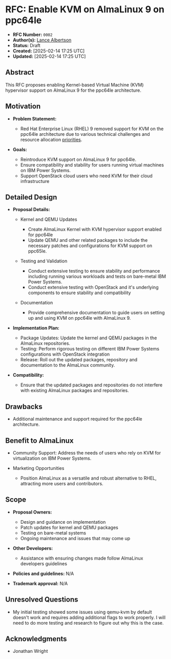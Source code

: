# RFC: Enable KVM on AlmaLinux 9 on ppc64le

* **RFC Number:** `0002`
* **Author(s):** [Lance Albertson](lance@osuosl.org)
* **Status:** Draft
* **Created:** [2025-02-14 17:25 UTC]
* **Updated:** [2025-02-14 17:25 UTC]

## Abstract

This RFC proposes enabling Kernel-based Virtual Machine (KVM) hypervisor support
on AlmaLinux 9 for the ppc64le architecture.

## Motivation

* **Problem Statement:**

   * Red Hat Enterprise Linux (RHEL) 9 removed support for KVM on the ppc64le
     architecture due to various technical challenges and resource allocation
     [priorities](https://docs.redhat.com/en/documentation/red_hat_enterprise_linux/9/html-single/considerations_in_adopting_rhel_9/index#ref_changes-to-kvm_assembly_virtualization).

* **Goals:**

   * Reintroduce KVM support on AlmaLinux 9 for ppc64le.
   * Ensure compatibility and stability for users running virtual machines on IBM Power Systems.
   * Support OpenStack cloud users who need KVM for their cloud infrastructure

## Detailed Design

* **Proposal Details:**

   * Kernel and QEMU Updates

      * Create AlmaLinux Kernel with KVM hypervisor support enabled for ppc64le
      * Update QEMU and other related packages to include the necessary patches
        and configurations for KVM support on ppc65le.
   * Testing and Validation

      * Conduct extensive testing to ensure stability and performance including
        running various workloads and tests on bare-metal IBM Power Systems.
      * Conduct extensive testing with OpenStack and it's underlying components
        to ensure stability and compatibility
   * Documentation

      * Provide comprehensive documentation to guide users on setting up and
        using KVM on ppc64le with AlmaLinux 9.

* **Implementation Plan:**

   * Package Updates: Update the kernel and QEMU packages in the AlmaLinux
     repositories.
   * Testing: Perform rigorous testing on different IBM Power Systems
     configurations with OpenStack integration
   * Release: Roll out the updated packages, repository and documentation to the
     AlmaLinux community.

* **Compatibility:**

   * Ensure that the updated packages and repositories do not interfere with
     existing AlmaLinux packages and repositories.

## Drawbacks

* Additional maintenance and support required for the ppc64le architecture.

## Benefit to AlmaLinux

* Community Support: Address the needs of users who rely on KVM for virtualization on IBM Power Systems.
* Marketing Opportunities

   * Position AlmaLinux as a versatile and robust alternative to RHEL, attracting more users and contributors.

## Scope

* **Proposal Owners:**

   * Design and guidance on implementation
   * Patch updates for kernel and QEMU packages
   * Testing on bare-metal systems
   * Ongoing maintenance and issues that may come up
* **Other Developers:**

   * Assistance with ensuring changes made follow AlmaLinux developers guidelines
* **Policies and guidelines:** N/A
* **Trademark approval:** N/A

## Unresolved Questions

* My initial testing showed some issues using qemu-kvm by default doesn't work and requires adding additional flags to
  work properly. I will need to do more testing and research to figure out why this is the case.

## Acknowledgments

* Jonathan Wright
